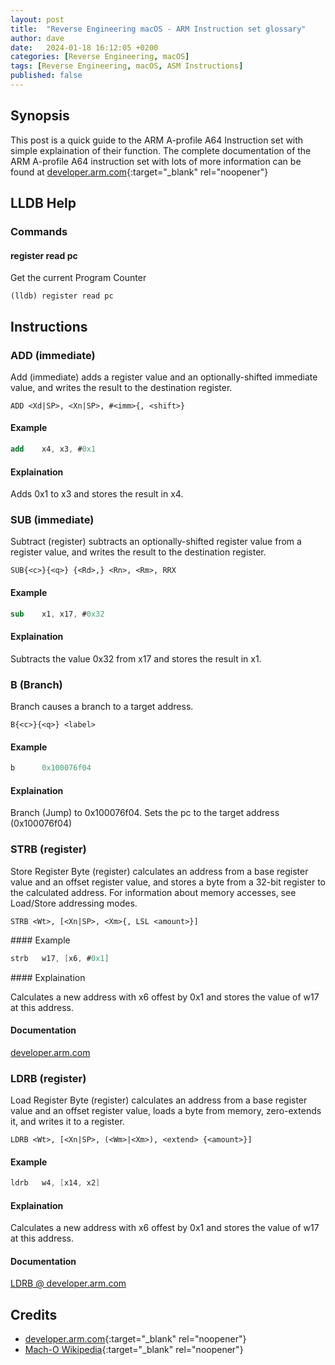 ```yaml
---
layout: post
title:  "Reverse Engineering macOS - ARM Instruction set glossary"
author: dave
date:   2024-01-18 16:12:05 +0200
categories: [Reverse Engineering, macOS]
tags: [Reverse Engineering, macOS, ASM Instructions]
published: false 
---
```


## Synopsis
This post is a quick guide to the ARM A-profile A64 Instruction set with simple explaination of their function. The complete documentation of the ARM A-profile A64 instruction set with lots of more information can be found at [developer.arm.com](https://developer.arm.com/documentation){:target="_blank" rel="noopener"}

<!--## Overview
If patching a file is not an option and / or you want to add a lot of new code to an existing app and adding a new section is not an option, then you might want to inject a new library into an exeisting app and the call the code from this library. This tutorial shows you just that and how to achive this with the help of LIEF and Ghidra.-->

## LLDB Help
### Commands
#### register read pc
Get the current Program Counter

```lldb
(lldb) register read pc
```

## Instructions

### ADD (immediate)
Add (immediate) adds a register value and an optionally-shifted immediate value, and writes the result to the destination register.

```doc
ADD <Xd|SP>, <Xn|SP>, #<imm>{, <shift>}
```

#### Example
```nasm
add    x4, x3, #0x1
```

#### Explaination
Adds 0x1 to x3 and stores the result in x4.

### SUB (immediate)
Subtract (register) subtracts an optionally-shifted register value from a register value, and writes the result to the destination register.

```doc
SUB{<c>}{<q>} {<Rd>,} <Rn>, <Rm>, RRX
```

#### Example
```nasm
sub    x1, x17, #0x32
```

#### Explaination
Subtracts the value 0x32 from x17 and stores the result in x1.

### B (Branch)
Branch causes a branch to a target address.

```doc
B{<c>}{<q>} <label>
```
#### Example

```nasm
b      0x100076f04
```
#### Explaination
Branch (Jump) to 0x100076f04. Sets the pc to the target address (0x100076f04)

### STRB (register)
Store Register Byte (register) calculates an address from a base register value and an offset register value, and stores a byte from a 32-bit register to the calculated address. For information about memory accesses, see Load/Store addressing modes.

```doc
STRB <Wt>, [<Xn|SP>, <Xm>{, LSL <amount>}]
```
#### Example

```nasm
strb   w17, [x6, #0x1]
```

#### Explaination

Calculates a new address with x6 offest by 0x1 and stores the value of w17 at this address.

#### Documentation
[developer.arm.com](https://developer.arm.com/documentation/ddi0602/2023-12/Base-Instructions/STRB--register---Store-Register-Byte--register--?lang=en)

### LDRB (register)
Load Register Byte (register) calculates an address from a base register value and an offset register value, loads a byte from memory, zero-extends it, and writes it to a register.

```doc
LDRB <Wt>, [<Xn|SP>, (<Wm>|<Xm>), <extend> {<amount>}]
```
#### Example

```nasm
ldrb   w4, [x14, x2]
```

#### Explaination
Calculates a new address with x6 offest by 0x1 and stores the value of w17 at this address.

#### Documentation
[LDRB @ developer.arm.com](https://developer.arm.com/documentation/ddi0602/2023-12/Base-Instructions/LDRB--register---Load-Register-Byte--register--?lang=en)


## <a id="credits"></a>Credits
- [developer.arm.com](https://developer.arm.com/documentation){:target="_blank" rel="noopener"}
- [Mach-O Wikipedia](https://en.wikipedia.org/wiki/Mach-O){:target="_blank" rel="noopener"}
